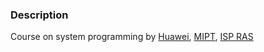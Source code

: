 ### Description
Course on system programming by [Huawei](https://career.huawei.ru/rri/en/), [MIPT](https://mipt.ru/english/), [ISP RAS](https://www.ispras.ru/en/)